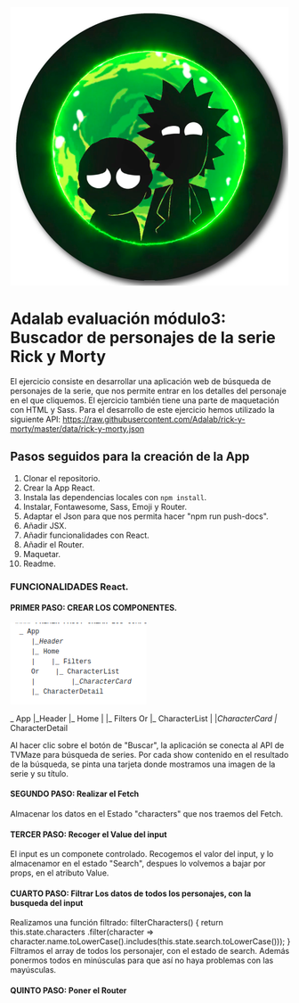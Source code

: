 ![Adalab](src/images/rick-y-morty-redondo.png)

# Adalab evaluación módulo3: Buscador de personajes de la serie Rick y Morty

El ejercicio consiste en desarrollar una aplicación web de búsqueda de personajes de la serie, que nos permite
entrar en los detalles del personaje en el que cliquemos.
El ejercicio también tiene una parte de maquetación con HTML y Sass.
Para el desarrollo de este ejercicio hemos utilizado la siguiente API: https://raw.githubusercontent.com/Adalab/rick-y-morty/master/data/rick-y-morty.json

## Pasos seguidos para la creación de la App

1. Clonar el repositorio.
2. Crear la App React.
3. Instala las dependencias locales con `npm install`.
4. Instalar, Fontawesome, Sass, Emoji y Router.
5. Adaptar el Json para que nos permita hacer "npm run push-docs".
6. Añadir JSX.
7. Añadir funcionalidades con React.
8. Añadir el Router.
9. Maquetar.
10. Readme.

### FUNCIONALIDADES React.

#### PRIMER PASO: CREAR LOS COMPONENTES.

![Componentes](src/images/captura.png)

_ App
|\_Header
|_ Home
| |_ Filters
Or |_ CharacterList
| |_CharacterCard
|_ CharacterDetail

Al hacer clic sobre el botón de "Buscar", la aplicación se conecta al API de TVMaze para búsqueda de series. Por cada show contenido en el resultado de la búsqueda, se pinta una tarjeta donde mostramos una imagen de la serie y su título.

#### SEGUNDO PASO: Realizar el Fetch

Almacenar los datos en el Estado "characters" que nos traemos del Fetch.

#### TERCER PASO: Recoger el Value del input

El input es un componete controlado. Recogemos el valor del input, y lo almacenamor en el estado "Search", despues lo volvemos a bajar por props, en el atributo Value.

#### CUARTO PASO: Filtrar Los datos de todos los personajes, con la busqueda del input

Realizamos una función filtrado:
filterCharacters() {
return this.state.characters
.filter(character => character.name.toLowerCase().includes(this.state.search.toLowerCase()));
}
Filtramos el array de todos los personajer, con el estado de search. Además ponermos todos en minúsculas para que así no haya problemas con las mayúsculas.

#### QUINTO PASO: Poner el Router
